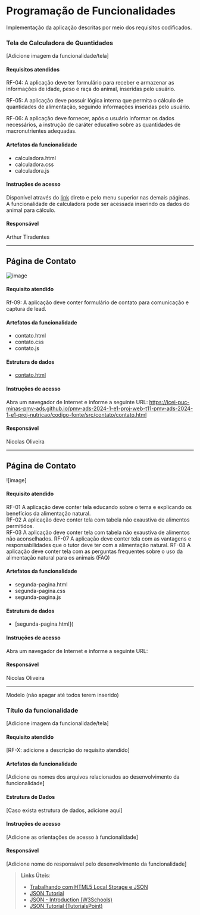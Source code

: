 # Programação de Funcionalidades

Implementação da aplicação descritas por meio dos requisitos codificados. 


### Tela de Calculadora de Quantidades

[Adicione imagem da funcionalidade/tela]


#### Requisitos atendidos

RF-04:	A aplicação deve ter formulário para receber e armazenar as informações de idade, peso e raça do animal, inseridas pelo usuário.

RF-05:	A aplicação deve possuir lógica interna que permita o cálculo de quantidades de alimentação, seguindo informações inseridas pelo usuário.

RF-06:	A aplicação deve fornecer, após o usuário informar os dados necessários, a instrução de caráter educativo sobre as quantidades de macronutrientes adequadas.


#### Artefatos da funcionalidade

* calculadora.html
* calculadora.css
* calculadora.js

#### Instruções de acesso

Disponível através do [link](https://icei-puc-minas-pmv-ads.github.io/pmv-ads-2024-1-e1-proj-web-t11-pmv-ads-2024-1-e1-proj-nutricao/codigo-fonte/src/calculadora/calculadora) direto e pelo menu superior nas demais páginas.
A funcionalidade de calculadora pode ser acessada inserindo os dados do animal para cálculo.

#### Responsável

Arthur Tiradentes

  
  

  
  



____________________________________________________________________________________________________________________________

## Página de Contato

![image](https://github.com/ICEI-PUC-Minas-PMV-ADS/pmv-ads-2024-1-e1-proj-web-t11-pmv-ads-2024-1-e1-proj-nutricao/assets/122795589/4b416487-684c-465a-89ce-dbe810ba11c5)



#### Requisito atendido

Rf-09: A aplicação deve conter formulário de contato para comunicação e captura de lead.


#### Artefatos da funcionalidade

* contato.html
* contato.css
* contato.js

####  Estrutura de dados

* [contato.html](https://icei-puc-minas-pmv-ads.github.io/pmv-ads-2024-1-e1-proj-web-t11-pmv-ads-2024-1-e1-proj-nutricao/codigo-fonte/src/contato/contato.html)


#### Instruções de acesso

Abra um navegador de Internet e informe a seguinte URL: https://icei-puc-minas-pmv-ads.github.io/pmv-ads-2024-1-e1-proj-web-t11-pmv-ads-2024-1-e1-proj-nutricao/codigo-fonte/src/contato/contato.html


#### Responsável

Nicolas Oliveira


____________________________________________________________________________________________________________________________

## Página de Contato

![image]



#### Requisito atendido

RF-01	A aplicação deve conter tela educando sobre o tema e explicando os benefícios da alimentação natural.	
RF-02	A aplicação deve conter tela com tabela não exaustiva de alimentos permitidos.	
RF-03	A aplicação deve conter tela com tabela não exaustiva de alimentos não aconselhados.
RF-07	A aplicação deve conter tela com as vantagens e responsabilidades que o tutor deve ter com a alimentação natural.
RF-08	A aplicação deve conter tela com as perguntas frequentes sobre o uso da alimentação natural para os animais (FAQ)


#### Artefatos da funcionalidade

* segunda-pagina.html
* segunda-pagina.css
* segunda-pagina.js

####  Estrutura de dados

* [segunda-pagina.html](


#### Instruções de acesso

Abra um navegador de Internet e informe a seguinte URL:


#### Responsável

Nicolas Oliveira
____________________________________________________________________________________________________________________________


Modelo (não apagar até todos terem inserido)
### Título da funcionalidade

[Adicione imagem da funcionalidade/tela]


#### Requisito atendido

[RF-X: adicione a descrição do requisito atendido]


#### Artefatos da funcionalidade

[Adicione os nomes dos arquivos relacionados ao desenvolvimento da funcionalidade]


#### Estrutura de Dados

[Caso exista estrutura de dados, adicione aqui]


#### Instruções de acesso

[Adicione as orientações de acesso à funcionalidade]


#### Responsável

[Adicione nome do responsável pelo desenvolvimento da funcionalidade]




> **Links Úteis**:
> - [Trabalhando com HTML5 Local Storage e JSON](https://www.devmedia.com.br/trabalhando-com-html5-local-storage-e-json/29045)
> - [JSON Tutorial](https://www.w3resource.com/JSON)
> - [JSON - Introduction (W3Schools)](https://www.w3schools.com/js/js_json_intro.asp)
> - [JSON Tutorial (TutorialsPoint)](https://www.tutorialspoint.com/json/index.htm)

